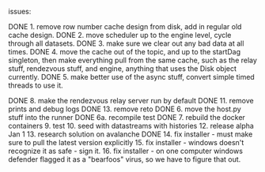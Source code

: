 issues:

DONE 1. remove row number cache design from disk, add in regular old cache design.
DONE 2. move scheduler up to the engine level, cycle through all datasets.
DONE 3. make sure we clear out any bad data at all times.
DONE 4. move the cache out of the topic, and up to the startDag singleton, then make everything pull from the same cache, such as the relay stuff, rendezvous stuff, and engine, anything that uses the Disk object currently.
DONE 5. make better use of the async stuff, convert simple timed threads to use it.

DONE 8. make the rendezvous relay server run by default
DONE 11. remove prints and debug logs
DONE 13. remove reto
DONE 6. move the host.py stuff into the runner
DONE 6a. recompile test
DONE 7. rebuild the docker containers
9. test
10. seed with datastreams with histories
12. release alpha Jan 1
13. research solution on avalanche
DONE 14. fix installer - must make sure to pull the latest version explicitly
15. fix installer - windows doesn't recognize it as safe - sign it.
16. fix installer - on one computer windows defender flagged it as a "bearfoos" virus, so we have to figure that out.